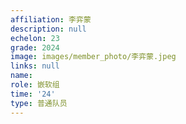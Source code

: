 ```yaml
---
affiliation: 李弈蒙
description: null
echelon: 23
grade: 2024
image: images/member_photo/李弈蒙.jpeg
links: null
name: 
role: 嵌软组
time: '24'
type: 普通队员
---
```

